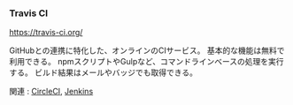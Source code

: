 ### Travis CI
<https://travis-ci.org/>

GitHubとの連携に特化した、オンラインのCIサービス。
基本的な機能は無料で利用できる。
npmスクリプトやGulpなど、コマンドラインベースの処理を実行する。
ビルド結果はメールやバッジでも取得できる。

関連 : [CircleCI](https://circleci.com/), [Jenkins](https://jenkins-ci.org/)
